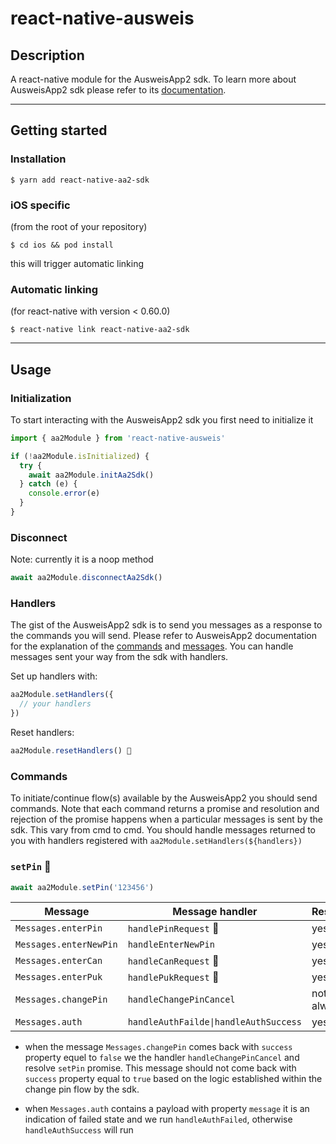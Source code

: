 # react-native-ausweis

## **Description**
A react-native module for the AusweisApp2 sdk. To learn more about AusweisApp2 sdk please refer to its [documentation](https://www.ausweisapp.bund.de/sdk/intro.html). 

---
## **Getting started**

  ### **Installation**
  `$ yarn add react-native-aa2-sdk`

  ### **iOS specific**
  (from the root of your repository)

  `$ cd ios && pod install`
  
  this will trigger automatic linking

  ### **Automatic linking** 
  (for react-native with version < 0.60.0)

  `$ react-native link react-native-aa2-sdk`
  
---
## **Usage**

### Initialization
To start interacting with the AusweisApp2 sdk you first need to initialize it

```javascript
import { aa2Module } from 'react-native-ausweis'

if (!aa2Module.isInitialized) {
  try {
    await aa2Module.initAa2Sdk()
  } catch (e) {
    console.error(e)
  }
}
```

### Disconnect
Note: currently it is a noop method
```javascript
await aa2Module.disconnectAa2Sdk()
```

### Handlers
The gist of the AusweisApp2 sdk is to send you messages as a response to the commands you will send. Please refer to AusweisApp2 documentation for the explanation of the [commands](https://www.ausweisapp.bund.de/sdk/commands.html) and [messages](https://www.ausweisapp.bund.de/sdk/messages.html). You can handle messages sent your way from the sdk with handlers.

Set up handlers with:
```javascript
aa2Module.setHandlers({
  // your handlers
})
```

Reset handlers:
```javascript
aa2Module.resetHandlers() 🥵
```

### Commands
To initiate/continue flow(s) available by the AusweisApp2 you should send commands. Note that each command returns a promise and resolution and rejection of the promise happens when a particular messages is sent by the sdk. This vary from cmd to cmd. You should handle messages returned to you with handlers registered with `aa2Module.setHandlers(${handlers})` 


### `setPin` 🥵
```javascript
await aa2Module.setPin('123456') 
```
| Message | Message handler | Resolves | Rejects | Explained
| ----------- | ----------- | ----------- | ----------- | -----------   
| `Messages.enterPin` | `handlePinRequest` 🥵 | yes | no
| `Messages.enterNewPin` | `handleEnterNewPin` | yes | no
| `Messages.enterCan` | `handleCanRequest` 🥵 | yes | no
| `Messages.enterPuk` | `handlePukRequest` 🥵 | yes | no
| `Messages.changePin` | `handleChangePinCancel` | not always | no | yes
| `Messages.auth` | `handleAuthFailde\|handleAuthSuccess` | yes | no | yes

- when the message `Messages.changePin` comes back with `success` property equel to `false` we the handler `handleChangePinCancel` and resolve `setPin` promise. This message should not come back with `success` property equal to `true` based on the logic established within the change pin flow by the sdk.

- when `Messages.auth` contains a payload with property `message` it is an indication of failed state and we run `handleAuthFailed`, otherwise `handleAuthSuccess` will run 


